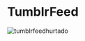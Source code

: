 # TumblrFeed
![tumblrfeedhurtado](https://cloud.githubusercontent.com/assets/11231583/22533192/640e08a4-e8ba-11e6-9671-5182ef85544e.gif)
